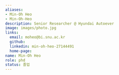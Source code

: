 ```yaml
---
aliases:
- Min-Oh Heo
- Min-Oh-Heo
description: Senior Researcher @ Hyundai Autoever
image: images/photo.jpg
links:
  email: moheo@bi.snu.ac.kr
  github: 
  linkedin: min-oh-heo-27144491
  home-page: 
name: Min-Oh Heo
role: phd
status: 졸업
---
```

